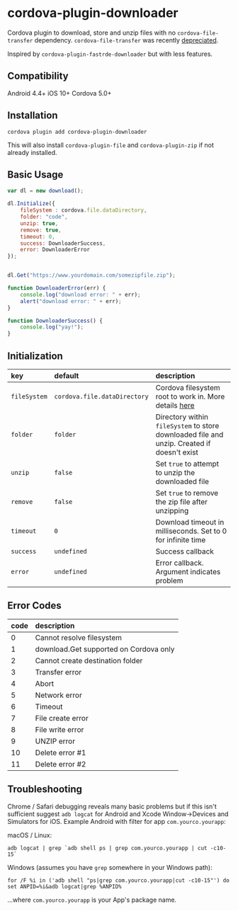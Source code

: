 # cordova-plugin-downloader

Cordova plugin to download, store and unzip files with no `cordova-file-transfer`
dependency. `cordova-file-transfer` was recently [depreciated](https://cordova.apache.org/blog/2017/10/18/from-filetransfer-to-xhr2.html).

Inspired by `cordova-plugin-fastrde-downloader` but with less features.


## Compatibility

Android 4.4+
iOS 10+
Cordova 5.0+  


## Installation

    cordova plugin add cordova-plugin-downloader

This will also install `cordova-plugin-file` and `cordova-plugin-zip` if
not already installed.

## Basic Usage

```javascript
var dl = new download();

dl.Initialize({
    fileSystem : cordova.file.dataDirectory,
    folder: "code",
    unzip: true,
    remove: true,
    timeout: 0,
    success: DownloaderSuccess,
    error: DownloaderError
});


dl.Get("https://www.yourdomain.com/somezipfile.zip");

function DownloaderError(err) {
    console.log("download error: " + err);
    alert("download error: " + err);
}

function DownloaderSuccess() {
    console.log("yay!");
}
```


## Initialization


| key           | default                      |description   |
|:------------- |:---------------------------- |:-------------|
| `fileSystem`  | `cordova.file.dataDirectory` | Cordova filesystem root to work in. More details [here](https://cordova.apache.org/docs/en/latest/reference/cordova-plugin-file/index.html)|
| `folder`      | `folder`                     | Directory within `fileSystem` to store downloaded file and unzip. Created if doesn't exist|
| `unzip`       | `false`                      | Set `true` to attempt to unzip the downloaded file|
| `remove`      | `false`                      | Set `true` to remove the zip file after unzipping|
| `timeout`     | `0`                          | Download timeout in milliseconds. Set to 0 for infinite time|
| `success`     | `undefined`                  | Success callback|
| `error`       | `undefined`                  | Error callback. Argument indicates problem|


## Error Codes

| code          |description                            |
|:------------- |:--------------------------------------|
| 0             | Cannot resolve filesystem             |
| 1             | download.Get supported on Cordova only|
| 2             | Cannot create destination folder      |
| 3             | Transfer error                        |
| 4             | Abort                                 |
| 5             | Network error                         |
| 6             | Timeout                               |
| 7             | File create error                     |
| 8             | File write error                      |
| 9             | UNZIP error                           |
| 10            | Delete error #1                       |
| 11            | Delete error #2                       |

## Troubleshooting

Chrome / Safari debugging reveals many basic problems but if this isn't
sufficient suggest `adb logcat` for Android and Xcode Window->Devices and Simulators
for iOS. Example Android with filter for app `com.yourco.yourapp`:

macOS / Linux:

    adb logcat | grep `adb shell ps | grep com.yourco.yourapp | cut -c10-15`

Windows (assumes you have `grep` somewhere in your Windows path):

    for /F %i in ('adb shell "ps|grep com.yourco.yourapp|cut -c10-15"') do set ANPID=%i&adb logcat|grep %ANPID%

...where `com.yourco.yourapp` is your App's package name.




